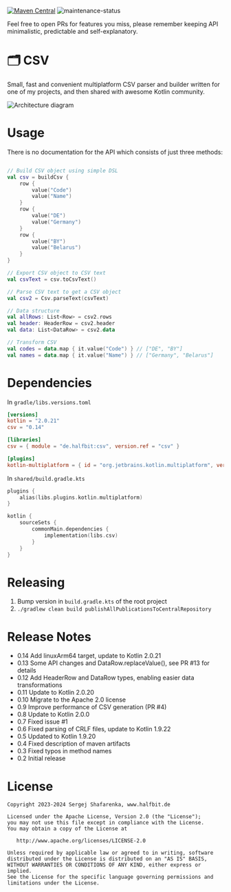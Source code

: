 [![Maven Central](http://img.shields.io/maven-central/v/de.halfbit/csv.svg)](https://central.sonatype.com/artifact/de.halfbit/csv)
![maintenance-status](https://img.shields.io/badge/maintenance-passively--maintained-yellowgreen.svg)

Feel free to open PRs for features you miss, please remember keeping API minimalistic, predictable and self-explanatory.

# 🗂 CSV ️

Small, fast and convenient multiplatform CSV parser and builder written for one of my projects, and then shared with awesome Kotlin community.

![Architecture diagram](https://www.plantuml.com/plantuml/svg/VP9FQnin4CNl-XJ3dZPGB-tLb2KaERGGMgXBBwM7YJHUY-ZF8it6CMs_U-LPRJQqnRvO-_IRDuyPNMV6n9DtAZ_QC6923oFgHnnenoT7a4WpXi6HEbX3G7xa4tZo3vJoB6McH95FOqMqJRhWIZlC6Mumqsr-WfyAoW-T-nAFUGltDlFxSkn5vbYGh_JCxTKMTfni6DJlnM6jFX0QIblu8F-bMbI3ZDNmhXp5T2bUqMfXWw7dp_lRw2OVse2UIiUFWTUAwb7v9tGJjLhmJqBNV7ARQ7IewTjVq1i8T1InuDLlRL0-waaoptQzKdNiqDnCrXbAkQaPPhXvECjb6EtTxlwg0SomAA-fyjcDc3B9E6VpcHRrF_G-HNzEabl9ypfKFrTMGeQqz8JkkudCP7vqlQne2sEAPjAKLUrqaLayBp5gtTucsU70cr-zZ6_PqSRH_aKKmSHZE0iIjzYjXSjB53NE83Hlk-vTixwIVov3yx90TKt1JDxz0G00)

# Usage

There is no documentation for the API which consists of just three methods:
```kotlin

// Build CSV object using simple DSL
val csv = buildCsv {
    row {
        value("Code")
        value("Name")
    }
    row {
        value("DE")
        value("Germany")
    }
    row {
        value("BY")
        value("Belarus")
    }
}

// Export CSV object to CSV text
val csvText = csv.toCsvText()

// Parse CSV text to get a CSV object
val csv2 = Csv.parseText(csvText)

// Data structure
val allRows: List<Row> = csv2.rows
val header: HeaderRow = csv2.header
val data: List<DataRow> = csv2.data

// Transform CSV
val codes = data.map { it.value("Code") } // ["DE", "BY"]
val names = data.map { it.value("Name") } // ["Germany", "Belarus"]
```

# Dependencies

In `gradle/libs.versions.toml`
```toml
[versions]
kotlin = "2.0.21"
csv = "0.14"

[libraries]
csv = { module = "de.halfbit:csv", version.ref = "csv" }

[plugins]
kotlin-multiplatform = { id = "org.jetbrains.kotlin.multiplatform", version.ref = "kotlin" }
```

In `shared/build.gradle.kts`
```kotlin
plugins {
    alias(libs.plugins.kotlin.multiplatform)
}

kotlin {
    sourceSets {
        commonMain.dependencies {
            implementation(libs.csv)
        }
    }
}
```

# Releasing

1. Bump version in `build.gradle.kts` of the root project
2. `./gradlew clean build publishAllPublicationsToCentralRepository`

# Release Notes

- 0.14 Add linuxArm64 target, update to Kotlin 2.0.21
- 0.13 Some API changes and DataRow.replaceValue(), see PR #13 for details
- 0.12 Add HeaderRow and DataRow types, enabling easier data transformations
- 0.11 Update to Kotlin 2.0.20
- 0.10 Migrate to the Apache 2.0 license
- 0.9 Improve performance of CSV generation (PR #4)
- 0.8 Update to Kotlin 2.0.0
- 0.7 Fixed issue #1
- 0.6 Fixed parsing of CRLF files, update to Kotlin 1.9.22
- 0.5 Updated to Kotlin 1.9.20
- 0.4 Fixed description of maven artifacts 
- 0.3 Fixed typos in method names
- 0.2 Initial release

# License
```
Copyright 2023-2024 Sergej Shafarenka, www.halfbit.de

Licensed under the Apache License, Version 2.0 (the "License");
you may not use this file except in compliance with the License.
You may obtain a copy of the License at

   http://www.apache.org/licenses/LICENSE-2.0

Unless required by applicable law or agreed to in writing, software
distributed under the License is distributed on an "AS IS" BASIS,
WITHOUT WARRANTIES OR CONDITIONS OF ANY KIND, either express or implied.
See the License for the specific language governing permissions and
limitations under the License.
```

